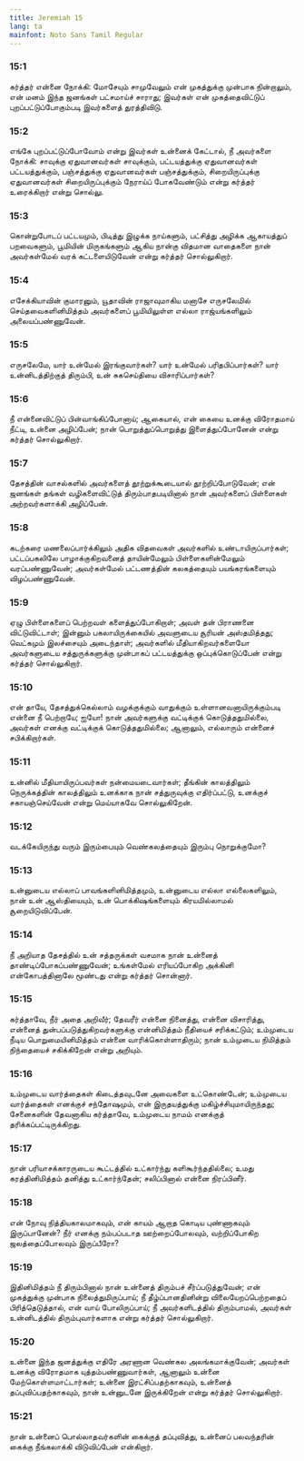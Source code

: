 ```yaml
---
title: Jeremiah 15
lang: ta
mainfont: Noto Sans Tamil Regular
---
```


###  15:1

கர்த்தர் என்னை நோக்கி: மோசேயும் சாமுவேலும் என் முகத்துக்கு முன்பாக நின்றாலும், என் மனம் இந்த ஜனங்கள் பட்சமாய்ச் சாராது; இவர்கள் என் முகத்தைவிட்டுப் புறப்பட்டுப்போகும்படி இவர்களைத் துரத்திவிடு.

###  15:2

எங்கே புறப்பட்டுப்போவோம் என்று இவர்கள் உன்னைக் கேட்டால், நீ அவர்களை நோக்கி: சாவுக்கு ஏதுவானவர்கள் சாவுக்கும், பட்டயத்துக்கு ஏதுவானவர்கள் பட்டயத்துக்கும், பஞ்சத்துக்கு ஏதுவானவர்கள் பஞ்சத்துக்கும், சிறையிருப்புக்கு ஏதுவானவர்கள் சிறையிருப்புக்கும் நேராய்ப் போகவேண்டும் என்று கர்த்தர் உரைக்கிறார் என்று சொல்லு.

###  15:3

கொன்றுபோடப் பட்டயமும், பிடித்து இழுக்க நாய்களும், பட்சித்து அழிக்க ஆகாயத்துப் பறவைகளும், பூமியின் மிருகங்களும் ஆகிய நான்கு விதமான வாதைகளை நான் அவர்கள்மேல் வரக் கட்டளையிடுவேன் என்று கர்த்தர் சொல்லுகிறார்.

###  15:4

எசேக்கியாவின் குமாரனும், யூதாவின் ராஜாவுமாகிய மனாசே எருசலேமில் செய்தவைகளினிமித்தம் அவர்களைப் பூமியிலுள்ள எல்லா ராஜ்யங்களிலும் அலையப்பண்ணுவேன்.

###  15:5

எருசலேமே, யார் உன்மேல் இரங்குவார்கள்? யார் உன்மேல் பரிதபிப்பார்கள்? யார் உன்னிடத்திற்குத் திரும்பி, உன் சுகசெய்தியை விசாரிப்பார்கள்?

###  15:6

நீ என்னைவிட்டுப் பின்வாங்கிப்போனாய்; ஆகையால், என் கையை உனக்கு விரோதமாய் நீட்டி, உன்னை அழிப்பேன்; நான் பொறுத்துப்பொறுத்து இளைத்துப்போனேன் என்று கர்த்தர் சொல்லுகிறார்.

###  15:7

தேசத்தின் வாசல்களில் அவர்களைத் தூற்றுக்கூடையால் தூற்றிப்போடுவேன்; என் ஜனங்கள் தங்கள் வழிகளைவிட்டுத் திரும்பாதபடியினால் நான் அவர்களைப் பிள்ளைகள் அற்றவர்களாக்கி அழிப்பேன்.

###  15:8

கடற்கரை மணலைப்பார்க்கிலும் அதிக விதவைகள் அவர்களில் உண்டாயிருப்பார்கள்; பட்டப்பகலிலே பாழாக்குகிறவனைத் தாயின்மேலும் பிள்ளைகளின்மேலும் வரப்பண்ணுவேன்; அவர்கள்மேல் பட்டணத்தின் கலகத்தையும் பயங்கரங்களையும் விழப்பண்ணுவேன்.

###  15:9

ஏழு பிள்ளைகளைப் பெற்றவள் களைத்துப்போகிறாள்; அவள் தன் பிராணனை விட்டுவிட்டாள்; இன்னும் பகலாயிருக்கையில் அவளுடைய சூரியன் அஸ்தமித்தது; வெட்கமும் இலச்சையும் அடைந்தாள்; அவர்களில் மீதியாகிறவர்களையோ அவர்களுடைய சத்துருக்களுக்கு முன்பாகப் பட்டயத்துக்கு ஒப்புக்கொடுப்பேன் என்று கர்த்தர் சொல்லுகிறார்.

###  15:10

என் தாயே, தேசத்துக்கெல்லாம் வழக்குக்கும் வாதுக்கும் உள்ளானவனாயிருக்கும்படி என்னை நீ பெற்றாயே; ஐயோ! நான் அவர்களுக்கு வட்டிக்குக் கொடுத்ததுமில்லை, அவர்கள் எனக்கு வட்டிக்குக் கொடுத்ததுமில்லை; ஆனாலும், எல்லாரும் என்னைச் சபிக்கிறார்கள்.

###  15:11

உன்னில் மீதியாயிருப்பவர்கள் நன்மையடைவார்கள்; தீங்கின் காலத்திலும் நெருக்கத்தின் காலத்திலும் உனக்காக நான் சத்துருவுக்கு எதிர்ப்பட்டு, உனக்குச் சகாயஞ்செய்வேன் என்று மெய்யாகவே சொல்லுகிறேன்.

###  15:12

வடக்கேயிருந்து வரும் இரும்பையும் வெண்கலத்தையும் இரும்பு நொறுக்குமோ?

###  15:13

உன்னுடைய எல்லாப் பாவங்களினிமித்தமும், உன்னுடைய எல்லா எல்லைகளிலும், நான் உன் ஆஸ்தியையும், உன் பொக்கிஷங்களையும் கிரயமில்லாமல் சூறையிடுவிப்பேன்.

###  15:14

நீ அறியாத தேசத்தில் உன் சத்தருக்கள் வசமாக நான் உன்னைத் தாண்டிப்போகப்பண்ணுவேன்; உங்கள்மேல் எரியப்போகிற அக்கினி என்கோபத்தினாலே மூண்டது என்று கர்த்தர் சொன்னார்.

###  15:15

கர்த்தாவே, நீர் அதை அறிவீர்; தேவரீர் என்னை நினைத்து, என்னை விசாரித்து, என்னைத் துன்பப்படுத்துகிறவர்களுக்கு என்னிமித்தம் நீதியைச் சரிக்கட்டும்; உம்முடைய நீடிய பொறுமையினிமித்தம் என்னை வாரிக்கொள்ளாதிரும்; நான் உம்முடைய நிமித்தம் நிந்தையைச் சகிக்கிறேன் என்று அறியும்.

###  15:16

உம்முடைய வார்த்தைகள் கிடைத்தவுடனே அவைகளை உட்கொண்டேன்; உம்முடைய வார்த்தைகள் எனக்குச் சந்தோஷமும், என் இருதயத்துக்கு மகிழ்ச்சியுமாயிருந்தது; சேனைகளின் தேவனாகிய கர்த்தாவே, உம்முடைய நாமம் எனக்குத் தரிக்கப்பட்டிருக்கிறது.

###  15:17

நான் பரியாசக்காரருடைய கூட்டத்தில் உட்கார்ந்து களிகூர்ந்ததில்லை; உமது கரத்தினிமித்தம் தனித்து உட்கார்ந்தேன்; சலிப்பினால் என்னை நிரப்பினீர்.

###  15:18

என் நோவு நித்தியகாலமாகவும், என் காயம் ஆறாத கொடிய புண்ணாகவும் இருப்பானேன்? நீர் எனக்கு நம்பப்படாத ஊற்றைப்போலவும், வற்றிப்போகிற ஜலத்தைப்போலவும் இருப்பீரோ?

###  15:19

இதினிமித்தம் நீ திரும்பினால் நான் உன்னைத் திரும்பச் சீர்ப்படுத்துவேன்; என் முகத்துக்கு முன்பாக நிலைத்துமிருப்பாய்; நீ தீழ்ப்பானதினின்று விலையேறப்பெற்றதைப் பிரித்தெடுத்தால், என் வாய் போலிருப்பாய்; நீ அவர்களிடத்தில் திரும்பாமல், அவர்கள் உன்னிடத்தில் திரும்புவார்களாக என்று கர்த்தர் சொல்லுகிறார்.

###  15:20

உன்னை இந்த ஜனத்துக்கு எதிரே அரணான வெண்கல அலங்கமாக்குவேன்; அவர்கள் உனக்கு விரோதமாக யுத்தம்பண்ணுவார்கள், ஆனாலும் உன்னை மேற்கொள்ளமாட்டார்கள்; உன்னை இரட்சிப்பதற்காகவும், உன்னைத் தப்புவிப்பதற்காகவும், நான் உன்னுடனே இருக்கிறேன் என்று கர்த்தர் சொல்லுகிறார்.

###  15:21

நான் உன்னைப் பொல்லாதவர்களின் கைக்குத் தப்புவித்து, உன்னைப் பலவந்தரின் கைக்கு நீங்கலாக்கி விடுவிப்பேன் என்கிறார்.

